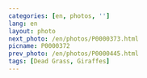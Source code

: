 ```yaml
---
categories: [en, photos, '']
lang: en
layout: photo
next_photo: /en/photos/P0000373.html
picname: P0000372
prev_photo: /en/photos/P0000445.html
tags: [Dead Grass, Giraffes]
---
```

